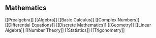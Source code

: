 ## Mathematics
[[Prealgebra]]
[[Algebra]]
[[Basic Calculus]]
[[Complex Numbers]]
[[Differential Equations]]
[[Discrete Mathematics]]
[[Geometry]]
[[Linear Algebra]]
[[Number Theory]]
[[Statistics]]
[[Trigonometry]]